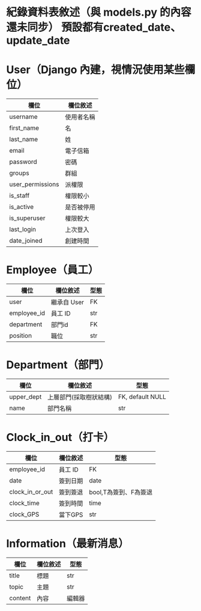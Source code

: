 紀錄資料表敘述（與 models.py 的內容還未同步）
預設都有created_date、update_date
=========

# User（Django 內建，視情況使用某些欄位）
| 欄位         | 欄位敘述        |
|--------------|----------------|
| username     | 使用者名稱      |
| first_name   | 名   |
| last_name    | 姓   |
| email        | 電子信箱 |
| password     | 密碼 |
| groups       | 群組 |
| user_permissions  | 派權限 |
| is_staff     | 權限較小 |
| is_active    | 是否被停用 |
| is_superuser | 權限較大 |
| last_login   | 上次登入 |
| date_joined  | 創建時間 |


# Employee（員工）
| 欄位         | 欄位敘述        | 型態 |
|--------------|----------------| ---------------- |
| user         | 繼承自 User     | FK
| employee_id | 員工 ID | str
| department   | 部門id | FK
| position     | 職位 | str

# Department（部門）
| 欄位         | 欄位敘述        | 型態 |
|--------------|----------------| ---------------- |
| upper_dept |上層部門(採取樹狀結構) | FK, default NULL |
| name   | 部門名稱 |  str |

# Clock_in_out（打卡）
| 欄位         | 欄位敘述        | 型態 |
|--------------|----------------|----------------|
| employee_id  | 員工 ID  | FK |
| date | 簽到日期 | date |
| clock_in_or_out | 簽到簽退 | bool,T為簽到、F為簽退 |
| clock_time | 簽到時間 | time |
| clock_GPS | 當下GPS |  str | 

# Information（最新消息）
| 欄位         | 欄位敘述        | 型態 |
|--------------|----------------| ---------------- |
| title        | 標題     | str
| topic        | 主題     | str
| content      | 內容     | 編輯器
